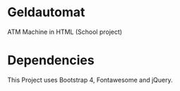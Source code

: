 # Geldautomat
ATM Machine in HTML (School project)

# Dependencies
This Project uses Bootstrap 4, Fontawesome and jQuery.
